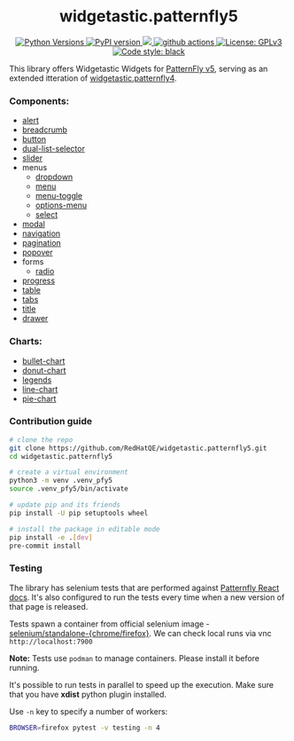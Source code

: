 <h1 align="center"> widgetastic.patternfly5 </h1>

<p align="center">
    <a href="https://pypi.org/project/widgetastic.patternfly5/">
    <img alt="Python Versions" src="https://img.shields.io/pypi/pyversions/widgetastic.patternfly5.svg?style=flat">
    </a>
    <a href="https://pypi.org/project/widgetastic.patternfly5/#history">
    <img alt="PyPI version" src="https://badge.fury.io/py/widgetastic.patternfly5.svg">
    </a>
    <a href="https://codecov.io/github/RedHatQE/widgetastic.patternfly5">
      <img src="https://codecov.io/github/RedHatQE/widgetastic.patternfly5/graph/badge.svg?token=cWuTXniIPm"/>
    </a>
    <a href="https://github.com/RedHatQE/widgetastic.patternfly5/actions/workflows/tests.yaml">
    <img alt="github actions" src="https://github.com/RedHatQE/widgetastic.patternfly5/actions/workflows/tests.yaml/badge.svg">
    </a>
    <a href="https://github.com/RedHatQE/widgetastic.patternfly5/blob/main/LICENSE">
    <img alt="License: GPLv3" src="https://img.shields.io/github/license/RedHatQE/widgetastic.patternfly5">
    </a>
    <a href="https://pypi.org/project/black">
    <img alt="Code style: black" src="https://img.shields.io/badge/code%20style-black-000000.svg">
    </a>
</p>

This library offers Widgetastic Widgets for [PatternFly v5](https://www.patternfly.org/), serving as an extended
itteration of [widgetastic.patternfly4](https://github.com/RedHatQE/widgetastic.patternfly4).


### Components:
- [alert](https://www.patternfly.org/components/alert)
- [breadcrumb](https://www.patternfly.org/components/breadcrumb)
- [button](https://www.patternfly.org/components/button)
- [dual-list-selector](https://www.patternfly.org/components/dual-list-selector)
- [slider](https://www.patternfly.org/components/slider)
- menus
  - [dropdown](https://www.patternfly.org/components/menus/dropdown)
  - [menu](https://www.patternfly.org/components/menus/menu)
  - [menu-toggle](https://www.patternfly.org/components/menus/menu-toggle)
  - [options-menu](https://www.patternfly.org/components/menus/options-menu/)
  - [select](https://www.patternfly.org/components/menus/select)
- [modal](https://www.patternfly.org/components/modal)
- [navigation](https://www.patternfly.org/components/navigation)
- [pagination](https://www.patternfly.org/components/pagination/)
- [popover](https://www.patternfly.org/components/popover)
- forms
  - [radio](https://www.patternfly.org/components/forms/radio)
- [progress](https://www.patternfly.org/components/progress)
- [table](https://www.patternfly.org/components/table)
- [tabs](https://www.patternfly.org/components/tabs)
- [title](https://www.patternfly.org/components/title)
- [drawer](https://www.patternfly.org/components/drawer)


### Charts:
- [bullet-chart](https://www.patternfly.org/charts/bullet-chart)
- [donut-chart](https://www.patternfly.org/charts/donut-chart)
- [legends](https://www.patternfly.org/charts/legends)
- [line-chart](https://www.patternfly.org/charts/line-chart)
- [pie-chart](https://www.patternfly.org/charts/pie-chart)


### Contribution guide

```bash
# clone the repo
git clone https://github.com/RedHatQE/widgetastic.patternfly5.git
cd widgetastic.patternfly5

# create a virtual environment
python3 -m venv .venv_pfy5
source .venv_pfy5/bin/activate

# update pip and its friends
pip install -U pip setuptools wheel

# install the package in editable mode
pip install -e .[dev]
pre-commit install
```

### Testing

The library has selenium tests that are performed against [Patternfly React docs](https://patternfly-react-main.surge.sh).
It's also configured to run the tests every time when a new version of that page is released.

Tests spawn a container from official selenium image - [selenium/standalone-{chrome/firefox}](https://hub.docker.com/u/selenium).
We can check local runs via vnc `http://localhost:7900`

**Note:** Tests use `podman` to manage containers. Please install it before running.

It's possible to run tests in parallel to speed up the execution. Make sure that you have **xdist** python plugin installed.

Use `-n` key to specify a number
of workers:

```bash
BROWSER=firefox pytest -v testing -n 4
```
